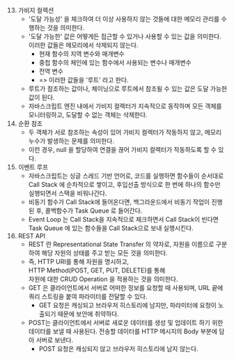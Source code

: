 13. 가비지 컬렉션
    + '도달 가능성' 을 체크하여 더 이상 사용하지 않는 것들에 대한 메모리 관리를 수행하는 것을 의미한다.
    + '도달 가능한' 값은 어떻게든 접근할 수 있거나 사용할 수 있는 값을 의미한다. 이러한 값들은 메모리에서 삭제되지 않는다. 
        - 현재 함수의 지역 변수와 매개변수
        - 중첩 함수의 체인에 있는 함수에서 사용되는 변수나 매개변수
        - 전역 변수
        - => 이러한 값들을 '루트' 라고 한다.
    + 루트가 참조하는 값이나, 체이닝으로 루트에서 참조될 수 있는 값은 도달 가능한 값이 된다.
    + 자바스크립트 엔진 내에서 가비지 컬렉터가 지속적으로 동작하며 모든 객체를 모니터링하고, 도달할 수 없는 객체는 삭제한다.
14. 순환 참조
    + 두 객체가 서로 참조하는 속성이 있어 가비지 컬렉터가 작동하지 않고, 메모리 누수가 발생하는 문제를 의미한다.
    + 이런 경우, null 을 할당하여 연결을 끊어 가비지 컬렉터가 작동하도록 할 수 있다.
15. 이벤트 루프
    + 자바스크립트는 싱글 스레드 기반 언어로, 코드를 실행하면 함수들이 순서대로 Call Stack 에 순차적으로 쌓이고, 후입선출 방식으로 한 번에 하나의 함수만 실행되면서 스택을 비워나간다. 
    + 비동기 함수가 Call Stack에 들어온다면, 백그라운드에서 비동기 작업이 진행된 후, 콜백함수가 Task Queue 로 들어간다. 
    + Event Loop 는 Call Stack을 지속적으로 체크하면서 Call Stack이 빈다면 Task Queue 에 있는 함수들을 Call Stack으로 보내 실행시킨다.
16. REST API
    + REST 란 Representational State Transfer 의 약자로, 자원을 이름으로 구분하여 해당 자원의 상태를 주고 받는 모든 것을 의미한다.
    + 즉, HTTP URI를 통해 자원을 명시하고,    
    HTTP Method(POST, GET, PUT, DELETE)를 통해     
    자원에 대한 CRUD Operation 을 적용하는 것을 의미한다.
    + GET 은 클라이언트에서 서버로 어떠한 정보를 요청할 때 사용되며, URL 끝에 쿼리 스트링을 붙여 파라미터를 전달할 수 있다.
        - GET 요청은 캐싱되고 브라우저 히스토리에 남지만, 파라미터에 요청이 노출되기 때문에 보안에 취약하다.
    + POST는 클라이언트에서 서버로 새로운 데이터를 생성 및 업데이트 하기 위한 데이터를 보낼 때 사용된다. 전송할 데이터를 HTTP 메시지의 Body 부분에 담아 서버로 보낸다.
        - POST 요청은 캐싱되지 않고 브라우저 히스토리에 남지 않는다.